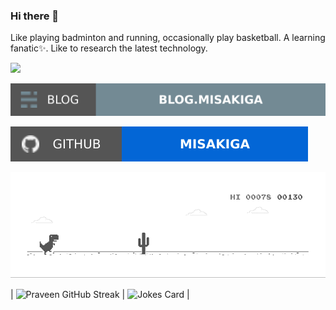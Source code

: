 ### Hi there 👋

Like playing badminton and running, occasionally play basketball. A learning fanatic✨. Like to research the latest technology. 


![](https://github-readme-stats.vercel.app/api?username=misakiga)

[![Blog](https://raw.githubusercontent.com/MISAKIGA/MISAKIGA/main/soc/bl.svg)](https://misakiga.gitee.io/)

[![GitHub](https://raw.githubusercontent.com/MISAKIGA/MISAKIGA/main/soc/gh.svg)](https://github.com/misakiga)

<!--
**MISAKIGA/MISAKIGA** is a ✨ _special_ ✨ repository because its `README.md` (this file) appears on your GitHub profile.

Here are some ideas to get you started:

- 🔭 I’m currently working on ...
- 🌱 I’m currently learning ...
- 👯 I’m looking to collaborate on ...
- 🤔 I’m looking for help with ...
- 💬 Ask me about ...
- 📫 How to reach me: ...
- 😄 Pronouns: ...
- ⚡ Fun fact: ...
-->

![Dino](https://raw.githubusercontent.com/MISAKIGA/MISAKIGA/main/dino.gif)

| ![Praveen GitHub Streak](https://github-readme-streak-stats.herokuapp.com/?user=praveenscience) | ![Jokes Card](https://readme-jokes.vercel.app/api) |
